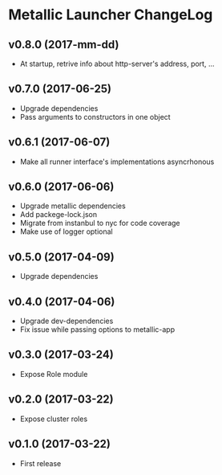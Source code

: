 # Metallic Launcher ChangeLog

## v0.8.0 (2017-mm-dd)

 - At startup, retrive info about http-server's address, port, ...


## v0.7.0 (2017-06-25)

 - Upgrade dependencies
 - Pass arguments to constructors in one object


## v0.6.1 (2017-06-07)

 - Make all runner interface's implementations asyncrhonous


## v0.6.0 (2017-06-06)

 - Upgrade metallic dependencies
 - Add packege-lock.json
 - Migrate from instanbul to nyc for code coverage
 - Make use of logger optional


## v0.5.0 (2017-04-09)

 - Upgrade dependencies


## v0.4.0 (2017-04-06)

 - Upgrade dev-dependencies
 - Fix issue while passing options to metallic-app


## v0.3.0 (2017-03-24)

 - Expose Role module


## v0.2.0 (2017-03-22)

 - Expose cluster roles


## v0.1.0 (2017-03-22)

 - First release
